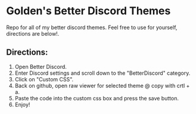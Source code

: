 # Golden's Better Discord Themes
Repo for all of my better discord themes. Feel free to use for yourself, directions are below!.

## Directions:
1. Open Better Discord.
2. Enter Discord settings and scroll down to the "BetterDiscord" category.
3. Click on "Custom CSS".
4. Back on github, open raw viewer for selected theme @ copy with crtl + a.
5. Paste the code into the custom css box and press the save button.
6. Enjoy! 
